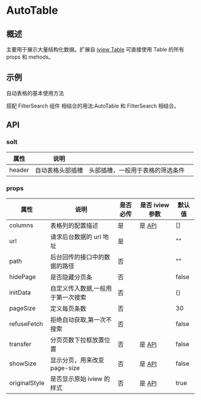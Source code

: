 # AutoTable

## 概述

主要用于展示大量结构化数据。扩展自 [iview Table](https://www.iviewui.com/components/table) 可直接使用 Table 的所有 props 和 mehods。

## 示例

<demo-box title="1. 基础用法">
<div>
  <p>自动表格的基本使用方法</p>
  <AutoTable-1/>
</div>

<template slot="code">

<<< docs/.vuepress/components/AutoTable/1.vue

</template>

</demo-box>

<demo-box title="2. 搭配FilterSearch">
  <div>
    <p>搭配 FilterSearch 组件 相结合的用法:AutoTable 和 FilterSearch 相结合。</p>
    <AutoTable-2/>
  </div>
  <template slot="code">

<<< docs/.vuepress/components/AutoTable/2.vue

  </template>

</demo-box>

## API

### solt

| 属性   | 说明             |                                  |     |
| ------ | ---------------- | -------------------------------- | --- |
| header | 自动表格头部插槽 | 头部插槽，一般用于表格的筛选条件 |     |

### props

| 属性          | 说明                              | 是否必传 | 是否 iview 参数                                              | 默认值 |
| ------------- | --------------------------------- | -------- | ------------------------------------------------------------ | ------ |
| columns       | 表格列的配置描述                  | 是       | 是 [API](https://www.iviewui.com/components/table#API)       | []     |
| url           | 请求后台数据的 url 地址           | 是       |                                                              | ""     |
| path          | 后台回传的接口中的数据的路径      | 否       |                                                              | ""     |
| hidePage      | 是否隐藏分页条                    | 否       |                                                              | false  |
| initData      | 自定义传入数据,一般用于第一次搜索 | 否       |                                                              | {}     |
| pageSize      | 定义每页条数                      | 否       |                                                              | 30     |
| refuseFetch   | 拒绝自动获取,第一次不搜索         | 否       |                                                              | false  |
| transfer      | 分页页数下拉框放置位置            | 否       | 是 [API](https://www.iviewui.com/components/page#Page_props) | false  |
| showSize      | 显示分页，用来改变 page-size      | 否       | 是 [API](https://www.iviewui.com/components/page#Page_props) | false  |
| originalStyle | 是否显示原始 iview 的样式         | 否       | 是 [API](https://www.iviewui.com/components/page#Page_props) | true   |
